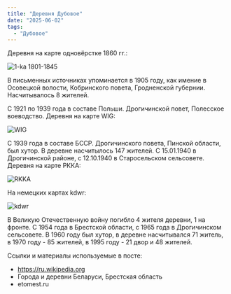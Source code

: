 ```yaml
---
title: "Деревня Дубовое"
date: "2025-06-02"
tags: 
  - "Дубовое"
---
```


Деревня на карте одновёрстке 1860 гг.:

![1-ka 1801-1845](https://github.com/user-attachments/assets/a11ab978-6f48-4e22-aaad-1e099f714b9e)

В письменных источниках упоминается в 1905 году, как имение в Осовецкой волости, Кобринского повета, Гродненской губернии. Насчитывалось 8 жителей. 

C 1921 по 1939 года в составе Польши. Дрогичинской повет, Полесское воеводство.
Деревня на карте WIG:

![WIG](https://github.com/user-attachments/assets/7e3bb6b5-bddc-47ef-b9af-a5f996621389)

С 1939 года в составе БССР. Дрогичинского повета, Пинской области, был хутор. В деревне насчитылось 147 жителей. С 15.01.1940 в Дрогичинской районе, с 12.10.1940 в Старосельском сельсовете. Деревня на карте РККА:

![RKKA](https://github.com/user-attachments/assets/5cde4117-eb75-45ed-85a3-33a1a45d350b)

На немецких картах kdwr:

![kdwr](https://github.com/user-attachments/assets/f12a62f7-f628-469a-a71d-9281c4cbf6d5)

В Великую Отечественную войну погибло 4 жителя деревни, 1 на фронте. С 1954 года в Брестской области, с 1965 года в Дрогичинском сельсовете. В 1960 году был хутор, в деревне насчитывался 71 житель, в 1970 году - 85 жителей, в 1995 году - 21 двор и 48 жителей.

Ссылки и материалы используемые в посте:
- https://ru.wikipedia.org
- Города и деревни Беларуси, Брестская область
- etomest.ru
